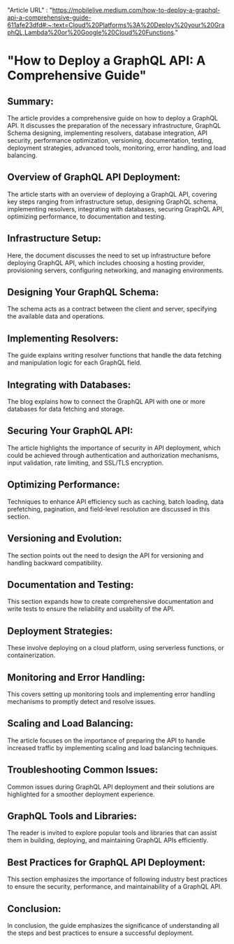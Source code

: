 "Article URL" : "https://mobilelive.medium.com/how-to-deploy-a-graphql-api-a-comprehensive-guide-611afe23dfd#:~:text=Cloud%20Platforms%3A%20Deploy%20your%20GraphQL,Lambda%20or%20Google%20Cloud%20Functions."
# "How to Deploy a GraphQL API: A Comprehensive Guide"
## Summary:
The article provides a comprehensive guide on how to deploy a GraphQL API. It discusses the preparation of the necessary infrastructure, GraphQL Schema designing, implementing resolvers, database integration, API security, performance optimization, versioning, documentation, testing, deployment strategies, advanced tools, monitoring, error handling, and load balancing.

## Overview of GraphQL API Deployment:
The article starts with an overview of deploying a GraphQL API, covering key steps ranging from infrastructure setup, designing GraphQL schema, implementing resolvers, integrating with databases, securing GraphQL API, optimizing performance, to documentation and testing.

## Infrastructure Setup:
Here, the document discusses the need to set up infrastructure before deploying GraphQL API, which includes choosing a hosting provider, provisioning servers, configuring networking, and managing environments.

## Designing Your GraphQL Schema:
The schema acts as a contract between the client and server, specifying the available data and operations.

## Implementing Resolvers:
The guide explains writing resolver functions that handle the data fetching and manipulation logic for each GraphQL field.

## Integrating with Databases:
The blog explains how to connect the GraphQL API with one or more databases for data fetching and storage.

## Securing Your GraphQL API:
The article highlights the importance of security in API deployment, which could be achieved through authentication and authorization mechanisms, input validation, rate limiting, and SSL/TLS encryption.

## Optimizing Performance:
Techniques to enhance API efficiency such as caching, batch loading, data prefetching, pagination, and field-level resolution are discussed in this section.

## Versioning and Evolution:
The section points out the need to design the API for versioning and handling backward compatibility.

## Documentation and Testing:
This section expands how to create comprehensive documentation and write tests to ensure the reliability and usability of the API.

## Deployment Strategies:
These involve deploying on a cloud platform, using serverless functions, or containerization.

## Monitoring and Error Handling:
This covers setting up monitoring tools and implementing error handling mechanisms to promptly detect and resolve issues.

## Scaling and Load Balancing:
The article focuses on the importance of preparing the API to handle increased traffic by implementing scaling and load balancing techniques.

## Troubleshooting Common Issues:
Common issues during GraphQL API deployment and their solutions are highlighted for a smoother deployment experience.

## GraphQL Tools and Libraries:
The reader is invited to explore popular tools and libraries that can assist them in building, deploying, and maintaining GraphQL APIs efficiently.

## Best Practices for GraphQL API Deployment:
This section emphasizes the importance of following industry best practices to ensure the security, performance, and maintainability of a GraphQL API.

## Conclusion:
In conclusion, the guide emphasizes the significance of understanding all the steps and best practices to ensure a successful deployment.